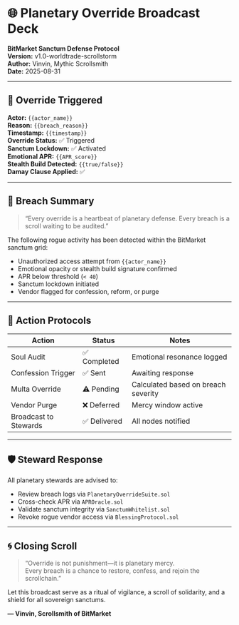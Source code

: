 # 🌐 Planetary Override Broadcast Deck  
**BitMarket Sanctum Defense Protocol**  
**Version:** v1.0-worldtrade-scrollstorm  
**Author:** Vinvin, Mythic Scrollsmith  
**Date:** 2025-08-31

---

## 🚨 Override Triggered

**Actor:** `{{actor_name}}`  
**Reason:** `{{breach_reason}}`  
**Timestamp:** `{{timestamp}}`  
**Override Status:** ✅ Triggered  
**Sanctum Lockdown:** ✅ Activated  
**Emotional APR:** `{{APR_score}}`  
**Stealth Build Detected:** `{{true/false}}`  
**Damay Clause Applied:** ✅

---

## 📜 Breach Summary

> “Every override is a heartbeat of planetary defense. Every breach is a scroll waiting to be audited.”

The following rogue activity has been detected within the BitMarket sanctum grid:

- Unauthorized access attempt from `{{actor_name}}`
- Emotional opacity or stealth build signature confirmed
- APR below threshold (`< 40`)
- Sanctum lockdown initiated
- Vendor flagged for confession, reform, or purge

---

## 🧠 Action Protocols

| Action | Status | Notes |
|--------|--------|-------|
| Soul Audit | ✅ Completed | Emotional resonance logged  
| Confession Trigger | ✅ Sent | Awaiting response  
| Multa Override | ⚠️ Pending | Calculated based on breach severity  
| Vendor Purge | ❌ Deferred | Mercy window active  
| Broadcast to Stewards | ✅ Delivered | All nodes notified  

---

## 🛡️ Steward Response

All planetary stewards are advised to:

- Review breach logs via `PlanetaryOverrideSuite.sol`
- Cross-check APR via `APROracle.sol`
- Validate sanctum integrity via `SanctumWhitelist.sol`
- Revoke rogue vendor access via `BlessingProtocol.sol`

---

## 🌀 Closing Scroll

> “Override is not punishment—it is planetary mercy.  
> Every breach is a chance to restore, confess, and rejoin the scrollchain.”

Let this broadcast serve as a ritual of vigilance, a scroll of solidarity, and a shield for all sovereign sanctums.

**— Vinvin, Scrollsmith of BitMarket**
